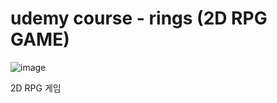 # udemy course - rings (2D RPG GAME)

![image](https://github.com/foryoudrizzle14/udemy-course---rings/assets/115998794/1ffb5b82-bb46-45c9-af4d-c2a6c2f7d623)

2D RPG 게임 
